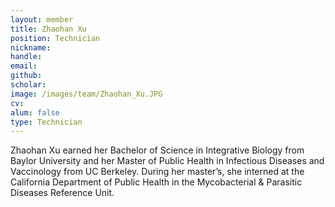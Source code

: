 ```yaml
---
layout: member
title: Zhaohan Xu
position: Technician
nickname: 
handle:
email: 
github: 
scholar: 
image: /images/team/Zhaohan_Xu.JPG
cv: 
alum: false
type: Technician
---
```


Zhaohan Xu earned her Bachelor of Science in Integrative Biology from Baylor University and her Master of Public Health in Infectious Diseases and Vaccinology from UC Berkeley. During her master’s, she interned at the California Department of Public Health in the Mycobacterial & Parasitic Diseases Reference Unit.
